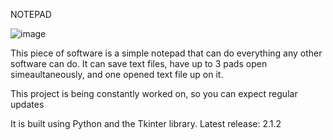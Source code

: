 NOTEPAD

![image](https://user-images.githubusercontent.com/104792463/177046030-0f194763-64ec-4303-9303-03f8a6074041.png)

This piece of software is a simple notepad that can do everything any other software can do.
It can save text files, have up to 3 pads open simeaultaneously, and one opened text file up on it.

This project is being constantly worked on, so you can expect regular updates

It is built using Python and the Tkinter library.
Latest release: 2.1.2
